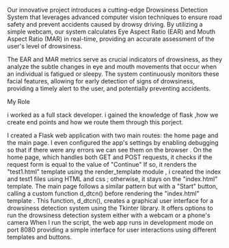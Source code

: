 Our innovative project introduces a cutting-edge Drowsiness Detection System that leverages advanced computer vision techniques to ensure road safety and prevent accidents caused by drowsy driving.
By utilizing a simple webcam, our system calculates Eye Aspect Ratio (EAR) and Mouth Aspect Ratio (MAR) in real-time, providing an accurate assessment of the user's level of drowsiness.

The EAR and MAR metrics serve as crucial indicators of drowsiness, as they analyze the subtle changes in eye and mouth movements that occur when an individual is fatigued or sleepy.
The system continuously monitors these facial features, allowing for early detection of signs of drowsiness, providing a timely alert to the user, and potentially preventing accidents.


My Role

i worked as a full stack developer.
i gained the knowledge of flask ,how we create end points and how we route them through this porject. 

I created a  Flask web application with two main routes: the home page and the main page. I even  configured the app's settings  by enabling debugging so that if there were any errors we can see them on the browser . 
On the home page, which handles both GET and POST requests, it checks if the request form is equal to the value of "Continue" If so, it renders the "test1.html" template using the render_template module , 
i created the index and test1 files using HTML and css  ; otherwise, it stays on the "index.html" template. 
The main page follows a similar pattern but with a "Start" button, calling a custom function d_dtcn() before rendering the "index.html" template .
This function, d_dtcn(), creates a graphical user interface for a drowsiness detection system using the Tkinter library.
It offers options to run the drowsiness detection system either with a webcam or a phone's camera When I run the script, the web app runs in development mode on port 8080
providing a simple interface for user interactions using different templates and buttons.
